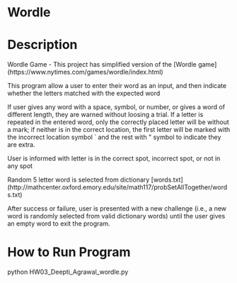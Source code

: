 # Wordle
<h1>Description</h1>
Wordle Game - This project has simplified version of the [Wordle game](https://www.nytimes.com/games/wordle/index.html)
<p>This program allow a user to enter their word as an input, and then indicate whether the letters matched with the expected word
<p>If user gives any word with a space, symbol, or number, or gives a word of different length, they are warned without loosing a trial. 
  If a letter is repeated in the entered word, only the correctly placed letter will be without a mark; if neither is in the correct location, the first letter will be marked with the incorrect location symbol ` and the rest with " symbol to indicate they are extra.
<p>User is informed with letter is in the correct spot, incorrect spot, or not in any spot
<p>Random 5 letter word is selected from dictionary [words.txt](http://mathcenter.oxford.emory.edu/site/math117/probSetAllTogether/words.txt)
<p>After success or failure, user is presented with a new challenge (i.e., a new word is randomly selected from valid dictionary words) until the user gives an empty word to exit the program.
  
  <h1>How to Run Program</h1>
  python HW03_Deepti_Agrawal_wordle.py
